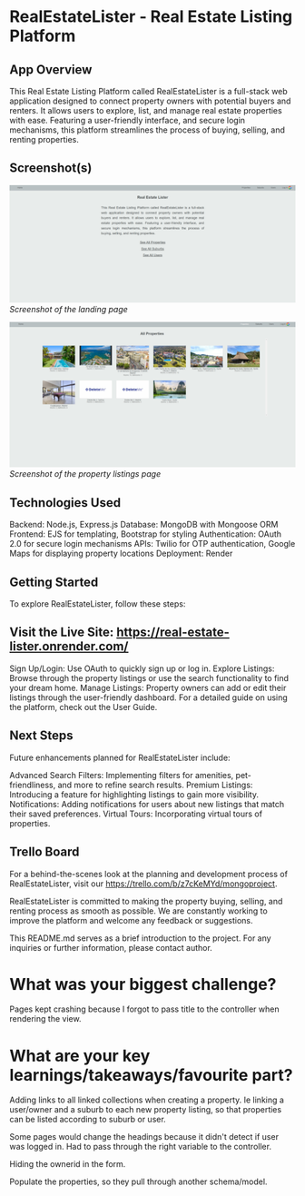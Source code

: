 # RealEstateLister - Real Estate Listing Platform

## App Overview

This Real Estate Listing Platform called RealEstateLister is a full-stack web application designed to connect property owners with potential buyers and renters. It allows users to explore, list, and manage real estate properties with ease. Featuring a user-friendly interface, and secure login mechanisms, this platform streamlines the process of buying, selling, and renting properties.

## Screenshot(s)

![Landing Page](https://github.com/Terry-source/RealEstateLister/blob/main/landing_page_screenshot.PNG)
_Screenshot of the landing page_

![Property Listings](https://github.com/Terry-source/RealEstateLister/blob/main/property_listings_screenshot.PNG)
_Screenshot of the property listings page_

## Technologies Used

Backend: Node.js, Express.js
Database: MongoDB with Mongoose ORM
Frontend: EJS for templating, Bootstrap for styling
Authentication: OAuth 2.0 for secure login mechanisms
APIs: Twilio for OTP authentication, Google Maps for displaying property locations
Deployment: Render

## Getting Started

To explore RealEstateLister, follow these steps:

## Visit the Live Site: https://real-estate-lister.onrender.com/

Sign Up/Login: Use OAuth to quickly sign up or log in.
Explore Listings: Browse through the property listings or use the search functionality to find your dream home.
Manage Listings: Property owners can add or edit their listings through the user-friendly dashboard.
For a detailed guide on using the platform, check out the User Guide.

## Next Steps

Future enhancements planned for RealEstateLister include:

Advanced Search Filters: Implementing filters for amenities, pet-friendliness, and more to refine search results.
Premium Listings: Introducing a feature for highlighting listings to gain more visibility.
Notifications: Adding notifications for users about new listings that match their saved preferences.
Virtual Tours: Incorporating virtual tours of properties.

## Trello Board

For a behind-the-scenes look at the planning and development process of RealEstateLister, visit our https://trello.com/b/z7cKeMYd/mongoproject.

RealEstateLister is committed to making the property buying, selling, and renting process as smooth as possible. We are constantly working to improve the platform and welcome any feedback or suggestions.

This README.md serves as a brief introduction to the project. For any inquiries or further information, please contact author.

# What was your biggest challenge?

Pages kept crashing because I forgot to pass title to the controller when rendering the view.

# What are your key learnings/takeaways/favourite part?

Adding links to all linked collections when creating a property. Ie linking a user/owner and a suburb to each new property listing, so that properties can be listed according to suburb or user.

Some pages would change the headings because it didn't detect if user was logged in. Had to pass through the right variable to the controller.

Hiding the ownerid in the form.

Populate the properties, so they pull through another schema/model.